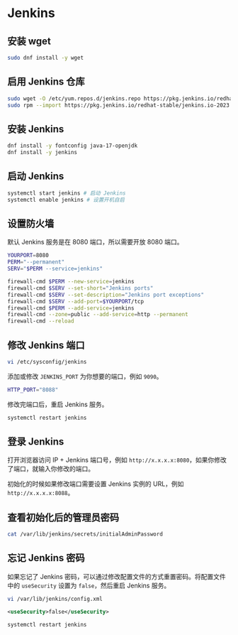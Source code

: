 # Jenkins

## 安装 wget

```bash
sudo dnf install -y wget
```

## 启用 Jenkins 仓库

```bash
sudo wget -O /etc/yum.repos.d/jenkins.repo https://pkg.jenkins.io/redhat-stable/jenkins.repo
sudo rpm --import https://pkg.jenkins.io/redhat-stable/jenkins.io-2023.key
```

## 安装 Jenkins

```bash
dnf install -y fontconfig java-17-openjdk
dnf install -y jenkins
```

## 启动 Jenkins

```bash
systemctl start jenkins # 启动 Jenkins
systemctl enable jenkins # 设置开机自启
```

## 设置防火墙

默认 Jenkins 服务是在 8080 端口，所以需要开放 8080 端口。

```bash
YOURPORT=8080
PERM="--permanent"
SERV="$PERM --service=jenkins"

firewall-cmd $PERM --new-service=jenkins
firewall-cmd $SERV --set-short="Jenkins ports"
firewall-cmd $SERV --set-description="Jenkins port exceptions"
firewall-cmd $SERV --add-port=$YOURPORT/tcp
firewall-cmd $PERM --add-service=jenkins
firewall-cmd --zone=public --add-service=http --permanent
firewall-cmd --reload
```

## 修改 Jenkins 端口

```bash
vi /etc/sysconfig/jenkins
```

添加或修改 `JENKINS_PORT` 为你想要的端口，例如 `9090`。

```bash
HTTP_PORT="8088"
```

修改完端口后，重启 Jenkins 服务。

```bash
systemctl restart jenkins
```

## 登录 Jenkins

打开浏览器访问 IP + Jenkins 端口号，例如 `http://x.x.x.x:8080`，如果你修改了端口，就输入你修改的端口。

初始化的时候如果修改端口需要设置 Jenkins 实例的 URL，例如 `http://x.x.x.x:8088`。

## 查看初始化后的管理员密码

```bash
cat /var/lib/jenkins/secrets/initialAdminPassword
```

## 忘记 Jenkins 密码

如果忘记了 Jenkins 密码，可以通过修改配置文件的方式重置密码。将配置文件中的 `useSecurity` 设置为 `false`，然后重启 Jenkins 服务。

```bash
vi /var/lib/jenkins/config.xml
```

```xml
<useSecurity>false</useSecurity>
```

```bash
systemctl restart jenkins
```
